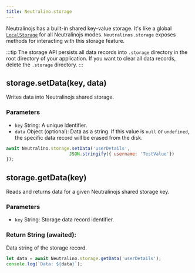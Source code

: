 ```yaml
---
title: Neutralino.storage
---
```


Neutralinojs has a built-in shared key-value storage. It's like a
global [`LocalStorage`](https://developer.mozilla.org/en-US/docs/Web/API/Window/localStorage) for all Neutralinojs modes.
`Neutralinos.storage` exposes methods for interacting with this storage feature.

:::tip
The storage API persists all data records into `.storage` directory in the
root directory of your application. If you want to clear all data records,
delete the `.storage` directory.
:::

## storage.setData(key, data)
Writes data into Neutralinojs shared storage. 

### Parameters

- `key` String: A unique identifier.
- `data` Object (optional): Data as a string. If this value is `null` or `undefined`, the specific data record will be erased from the disk.

```js
await Neutralino.storage.setData('userDetails',
                        JSON.stringify({ username: 'TestValue'})
});
```

## storage.getData(key)
Reads and returns data for a given Neutralinojs shared storage key. 

### Parameters
- `key` String: Storage data record identifier.

### Return String (awaited):
Data string of the storage record.


```js
let data = await Neutralino.storage.getData('userDetails');
console.log(`Data: ${data}`);
```
